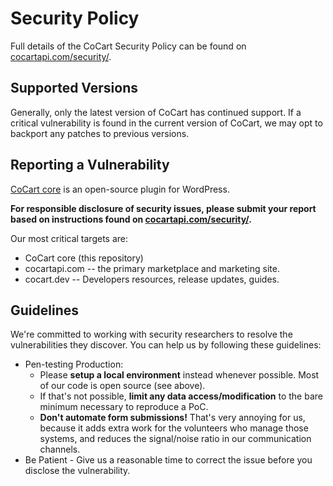 # Security Policy

Full details of the CoCart Security Policy can be found on [cocartapi.com/security/](https://cocartapi.com/security/).

## Supported Versions

Generally, only the latest version of CoCart has continued support. If a critical vulnerability is found in the current version of CoCart, we may opt to backport any patches to previous versions.

## Reporting a Vulnerability

[CoCart core](https://wordpress.org/plugins/cart-rest-api-for-woocommerce) is an open-source plugin for WordPress.

**For responsible disclosure of security issues, please submit your report based on instructions found on [cocartapi.com/security/](https://cocartapi.com/security/).**

Our most critical targets are:

* CoCart core (this repository)
* cocartapi.com -- the primary marketplace and marketing site.
* cocart.dev -- Developers resources, release updates, guides.

## Guidelines

We're committed to working with security researchers to resolve the vulnerabilities they discover. You can help us by following these guidelines:

*   Pen-testing Production:
    *   Please **setup a local environment** instead whenever possible. Most of our code is open source (see above).
    *   If that's not possible, **limit any data access/modification** to the bare minimum necessary to reproduce a PoC.
    *   **Don't automate form submissions!** That's very annoying for us, because it adds extra work for the volunteers who manage those systems, and reduces the signal/noise ratio in our communication channels.
*   Be Patient - Give us a reasonable time to correct the issue before you disclose the vulnerability.
